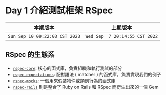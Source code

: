 # Day 1 介紹測試框架 RSpec

|本期版本|上期版本
|:---:|:---:|
`Sun Sep 10 09:22:03 CST 2023` | `Wed Sep  7 20:14:55 CST 2022`


## RSpec 的生態系

* [`rspec-core`](https://github.com/rspec/rspec-core): 核心的函式庫，負責組織和執行測試的部分
* [`rspec-expectations`](https://github.com/rspec/rspec-expectations): 配對語法 ( matcher ) 的函式庫，負責實現我們的例子
* [`rspec-mocks`](https://github.com/rspec/rspec-mocks): 一個用來假裝物件或類別行為的函式庫
* [`rspec-rails`](https://github.com/rspec/rspec-rails) 則是整合了 Ruby on Rails 和 RSpec 而衍生出來的一個 Gem